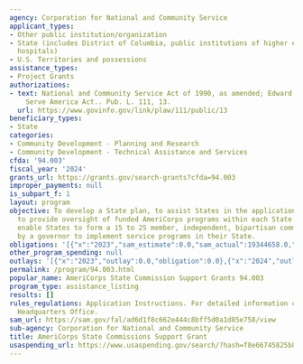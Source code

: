 ```yaml
---
agency: Corporation for National and Community Service
applicant_types:
- Other public institution/organization
- State (includes District of Columbia, public institutions of higher education and
  hospitals)
- U.S. Territories and possessions
assistance_types:
- Project Grants
authorizations:
- text: National and Community Service Act of 1990, as amended; Edward M. Kennedy
    Serve America Act.. Pub. L. 111, 13.
  url: https://www.govinfo.gov/link/plaw/111/public/13
beneficiary_types:
- State
categories:
- Community Development - Planning and Research
- Community Development - Technical Assistance and Services
cfda: '94.003'
fiscal_year: '2024'
grants_url: https://grants.gov/search-grants?cfda=94.003
improper_payments: null
is_subpart_f: 1
layout: program
objective: To develop a State plan, to assist States in the application process, and
  to provide oversight of funded AmeriCorps programs within each State. The funds
  enable States to form a 15 to 25 member, independent, bipartisan commission appointed
  by a governor to implement service programs in their State.
obligations: '[{"x":"2023","sam_estimate":0.0,"sam_actual":19344658.0,"usa_spending_actual":18695641.24},{"x":"2024","sam_estimate":0.0,"sam_actual":19537990.0,"usa_spending_actual":19253186.49},{"x":"2025","sam_estimate":0.0,"sam_actual":19537990.0,"usa_spending_actual":849548.0}]'
other_program_spending: null
outlays: '[{"x":"2023","outlay":0.0,"obligation":0.0},{"x":"2024","outlay":0.0,"obligation":0.0},{"x":"2025","outlay":0.0,"obligation":849548.0}]'
permalink: /program/94.003.html
popular_name: AmeriCorps State Commission Support Grants 94.003
program_type: assistance_listing
results: []
rules_regulations: Application Instructions. For detailed information contact the
  Headquarters Office.
sam_url: https://sam.gov/fal/ad6d1f8c662e444c8bff5d0a1d85e758/view
sub-agency: Corporation for National and Community Service
title: AmeriCorps State Commissions Support Grant
usaspending_url: https://www.usaspending.gov/search/?hash=f8e66745825b8c2bed2347aafa8f2c43
---
```

